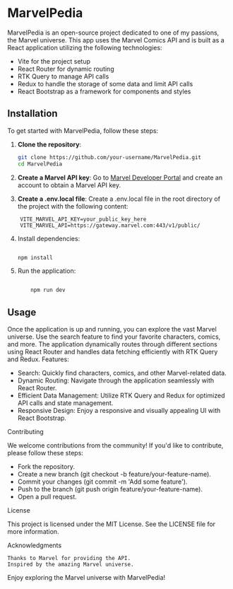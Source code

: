 # MarvelPedia

MarvelPedia is an open-source project dedicated to one of my passions, the Marvel universe. This app uses the Marvel Comics API and is built as a React application utilizing the following technologies:

- Vite for the project setup
- React Router for dynamic routing
- RTK Query to manage API calls
- Redux to handle the storage of some data and limit API calls
- React Bootstrap as a framework for components and styles

## Installation

To get started with MarvelPedia, follow these steps:

1. **Clone the repository**:
   ```bash
   git clone https://github.com/your-username/MarvelPedia.git
   cd MarvelPedia
   ```
2. **Create a Marvel API key**:
    Go to [Marvel Developer Portal](https://developer.marvel.com/) and create an account to obtain a Marvel API key.

3. **Create a .env.local file**:
    Create a .env.local file in the root directory of the project with the following content:

```
    VITE_MARVEL_API_KEY=your_public_key_here
    VITE_MARVEL_API=https://gateway.marvel.com:443/v1/public/
```
4. Install dependencies:

    ```bash
    
    npm install

    ```
    
 5. Run the application:
    
    ```bash
    
        npm run dev
    ```
## Usage

Once the application is up and running, you can explore the vast Marvel universe. Use the search feature to find your favorite characters, comics, and more. The application dynamically routes through different sections using React Router and handles data fetching efficiently with RTK Query and Redux.
Features:

- Search: Quickly find characters, comics, and other Marvel-related data.
- Dynamic Routing: Navigate through the application seamlessly with React Router.
- Efficient Data Management: Utilize RTK Query and Redux for optimized API calls and state management.
- Responsive Design: Enjoy a responsive and visually appealing UI with React Bootstrap.

Contributing

We welcome contributions from the community! If you'd like to contribute, please follow these steps:

 - Fork the repository.
 - Create a new branch (git checkout -b feature/your-feature-name).
 - Commit your changes (git commit -m 'Add some feature').
 - Push to the branch (git push origin feature/your-feature-name).
 - Open a pull request.

License

This project is licensed under the MIT License. See the LICENSE file for more information.

Acknowledgments

    Thanks to Marvel for providing the API.
    Inspired by the amazing Marvel universe.

Enjoy exploring the Marvel universe with MarvelPedia!
